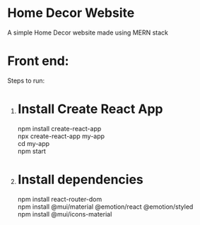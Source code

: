 # Home Decor Website
A simple Home Decor website made using MERN stack

# Front end:
Steps to run:
1. # Install Create React App
   npm install create-react-app <br>
   npx create-react-app my-app <br>
   cd my-app <br>
   npm start
3. # Install dependencies
   npm install react-router-dom <br>
   npm install @mui/material @emotion/react @emotion/styled <br>
   npm install @mui/icons-material
